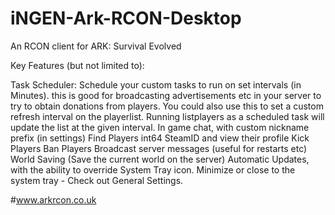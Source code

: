 # iNGEN-Ark-RCON-Desktop
An RCON client for ARK: Survival Evolved

Key Features (but not limited to):

Task Scheduler: Schedule your custom tasks to run on set intervals (in Minutes).
this is good for broadcasting advertisements etc in your server to try to obtain donations from players.
You could also use this to set a custom refresh interval on the playerlist. Running listplayers as a scheduled task will update the list at the given interval.
In game chat, with custom nickname prefix (in settings)
Find Players int64 SteamID and view their profile
Kick Players
Ban Players
Broadcast server messages (useful for restarts etc)
World Saving (Save the current world on the server)
Automatic Updates, with the ability to override
System Tray icon. Minimize or close to the system tray - Check out General Settings.

#www.arkrcon.co.uk
